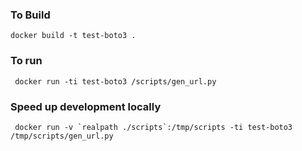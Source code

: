 ### To Build

    docker build -t test-boto3 .

### To run

     docker run -ti test-boto3 /scripts/gen_url.py

### Speed up development locally

     docker run -v `realpath ./scripts`:/tmp/scripts -ti test-boto3  /tmp/scripts/gen_url.py
